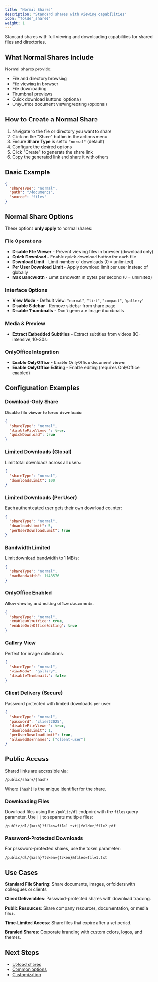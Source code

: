 ```yaml
---
title: "Normal Shares"
description: "Standard shares with viewing capabilities"
icon: "folder_shared"
weight: 1
---
```


Standard shares with full viewing and downloading capabilities for shared files and directories.

## What Normal Shares Include

Normal shares provide:
- File and directory browsing
- File viewing in browser
- File downloading
- Thumbnail previews
- Quick download buttons (optional)
- OnlyOffice document viewing/editing (optional)

## How to Create a Normal Share

1. Navigate to the file or directory you want to share
2. Click on the "Share" button in the actions menu
3. Ensure **Share Type** is set to `"normal"` (default)
4. Configure the desired options
5. Click "Create" to generate the share link
6. Copy the generated link and share it with others

## Basic Example

```json
{
  "shareType": "normal",
  "path": "/documents",
  "source": "files"
}
```

## Normal Share Options

These options **only apply** to normal shares:

### File Operations
- **Disable File Viewer** - Prevent viewing files in browser (download only)
- **Quick Download** - Enable quick download button for each file
- **Download Limit** - Limit number of downloads (0 = unlimited)
- **Per User Download Limit** - Apply download limit per user instead of globally
- **Max Bandwidth** - Limit bandwidth in bytes per second (0 = unlimited)

### Interface Options
- **View Mode** - Default view: `"normal"`, `"list"`, `"compact"`, `"gallery"`
- **Disable Sidebar** - Remove sidebar from share page
- **Disable Thumbnails** - Don't generate image thumbnails

### Media & Preview
- **Extract Embedded Subtitles** - Extract subtitles from videos (IO-intensive, 10-30s)

### OnlyOffice Integration
- **Enable OnlyOffice** - Enable OnlyOffice document viewer
- **Enable OnlyOffice Editing** - Enable editing (requires OnlyOffice enabled)

## Configuration Examples

### Download-Only Share

Disable file viewer to force downloads:

```json
{
  "shareType": "normal",
  "disableFileViewer": true,
  "quickDownload": true
}
```

### Limited Downloads (Global)

Limit total downloads across all users:

```json
{
  "shareType": "normal",
  "downloadsLimit": 100
}
```

### Limited Downloads (Per User)

Each authenticated user gets their own download counter:

```json
{
  "shareType": "normal",
  "downloadsLimit": 5,
  "perUserDownloadLimit": true
}
```

### Bandwidth Limited

Limit download bandwidth to 1 MB/s:

```json
{
  "shareType": "normal",
  "maxBandwidth": 1048576
}
```

### OnlyOffice Enabled

Allow viewing and editing office documents:

```json
{
  "shareType": "normal",
  "enableOnlyOffice": true,
  "enableOnlyOfficeEditing": true
}
```

### Gallery View

Perfect for image collections:

```json
{
  "shareType": "normal",
  "viewMode": "gallery",
  "disableThumbnails": false
}
```

### Client Delivery (Secure)

Password protected with limited downloads per user:

```json
{
  "shareType": "normal",
  "password": "client2025",
  "disableFileViewer": true,
  "downloadsLimit": 1,
  "perUserDownloadLimit": true,
  "allowedUsernames": ["client-user"]
}
```

## Public Access

Shared links are accessible via:
```
/public/share/{hash}
```

Where `{hash}` is the unique identifier for the share.

### Downloading Files

Download files using the `/public/dl` endpoint with the `files` query parameter. Use `||` to separate multiple files:

```
/public/dl/{hash}?files=file1.txt||folder/file2.pdf
```

### Password-Protected Downloads

For password-protected shares, use the token parameter:

```
/public/dl/{hash}?token={token}&files=file1.txt
```

## Use Cases

**Standard File Sharing**: Share documents, images, or folders with colleagues or clients.

**Client Deliverables**: Password-protected shares with download tracking.

**Public Resources**: Share company resources, documentation, or media files.

**Time-Limited Access**: Share files that expire after a set period.

**Branded Shares**: Corporate branding with custom colors, logos, and themes.

## Next Steps

- [Upload shares](/docs/shares/upload/upload-shares/)
- [Common options](/docs/shares/options/)
- [Customization](/docs/shares/customization/)
